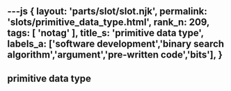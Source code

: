 ---js
{
  layout: 'parts/slot/slot.njk',
  permalink: 'slots/primitive_data_type.html',
  rank_n: 209,
  tags: [ 'notag' ],
  title_s: 'primitive data type',
  labels_a: ['software development','binary search algorithm','argument','pre-written code','bits'],
}
---
## primitive data type



